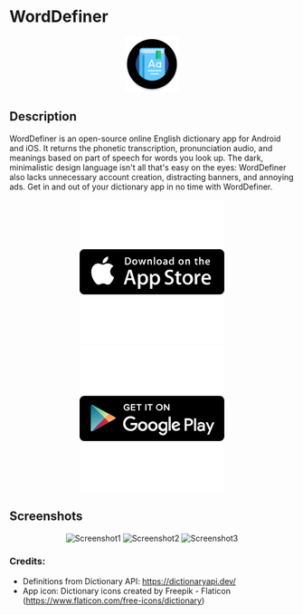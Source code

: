 # WordDefiner
<div align="center">
    <img alt="app_icon" src="android\app\src\main\res\mipmap-xhdpi\ic_launcher_round.png">
</div>

## Description

WordDefiner is an open-source online English dictionary app for Android and iOS. It returns the phonetic transcription, pronunciation audio, and meanings based on part of speech for words you look up. The dark, minimalistic design language isn't all that's easy on the eyes: WordDefiner also lacks unnecessary account creation, distracting banners, and annoying ads. Get in and out of your dictionary app in no time with WordDefiner.

<div align="center">
    <a href="https://apps.apple.com/app/worddefiner-english-dictionary/id1637774027">
    <img alt="appstorebutton" src="GitHubListingMaterials\app_store_256x256.png?raw=true">
    </a>
    <a href="https://play.google.com/store/apps/details?id=com.nocturnaldevlab.WordDefiner">
    <img alt="playstorebutton" src="GitHubListingMaterials\play_store_256x256.png?raw=true">
    </a>
</div>

## Screenshots

<div align="center">
    <img alt="Screenshot1" width="300" height="649" src="https://is1-ssl.mzstatic.com/image/thumb/PurpleSource116/v4/de/31/f2/de31f286-5864-55ea-1225-5d547ace789e/32e2bbb3-2011-4944-ba8b-e890423424c1__U200escreenshots-6.5._U200e001.jpeg/600x0w.webp"> <img alt="Screenshot2" width="300" height="649" src="https://is1-ssl.mzstatic.com/image/thumb/PurpleSource126/v4/2a/38/44/2a3844bf-923a-4dff-7acb-dba5a2d054ed/6cb06b00-37b8-4173-a635-cb9c6bff3919__U200escreenshots-6.5._U200e002.jpeg/600x0w.webp"> <img alt="Screenshot3" width="300" height="649" src="https://is1-ssl.mzstatic.com/image/thumb/PurpleSource126/v4/c1/ce/85/c1ce85e4-1582-3512-1b48-04e91aa368b0/4e1f3291-ae61-4eb8-b042-051cce374d91__U200escreenshots-6.5._U200e003.jpeg/600x0w.webp"> 
</div>

### Credits:

- Definitions from Dictionary API: https://dictionaryapi.dev/
- App icon: Dictionary icons created by Freepik - Flaticon (https://www.flaticon.com/free-icons/dictionary)
